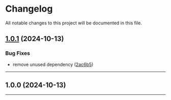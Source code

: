 # Changelog
All notable changes to this project will be documented in this file.
 
## [1.0.1](https://github.com/iBroStudio/laravel-prompts-path-select/compare/v1.0.0...HEAD) (2024-10-13)
### Bug Fixes
* remove unused dependency ([2ac6b5](https://github.com/iBroStudio/laravel-prompts-path-select/commit/2ac6b543f15c4012398918ddcdfd640fb2d9a8ff))

---

## 1.0.0 (2024-10-13)

---
